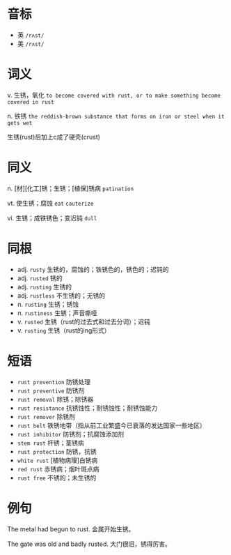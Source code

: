 # 音标

- 英 `/rʌst/`
- 美 `/rʌst/`

# 词义

v. 生锈，氧化
`to become covered with rust, or to make something become covered in rust`

n. 铁锈
`the reddish-brown substance that forms on iron or steel when it gets wet`



生锈(rust)后加上c成了硬壳(crust)

# 同义

n. [材][化工]锈；生锈；[植保]锈病
`patination`

vt. 使生锈；腐蚀
`eat` `cauterize`

vi. 生锈；成铁锈色；变迟钝
`dull`

# 同根

- adj. `rusty` 生锈的，腐蚀的；铁锈色的，锈色的；迟钝的
- adj. `rusted` 锈的
- adj. `rusting` 生锈的
- adj. `rustless` 不生锈的；无锈的
- n. `rusting` 生锈；锈蚀
- n. `rustiness` 生锈；声音嘶哑
- v. `rusted` 生锈（rust的过去式和过去分词）；迟钝
- v. `rusting` 生锈（rust的ing形式）

# 短语

- `rust prevention` 防锈处理
- `rust preventive` 防锈剂
- `rust removal` 除锈；除锈器
- `rust resistance` 抗锈蚀性；耐锈蚀性；耐锈蚀能力
- `rust remover` 除锈剂
- `rust belt` 铁锈地带（指从前工业繁盛今已衰落的发达国家一些地区）
- `rust inhibitor` 防锈剂；抗腐蚀添加剂
- `stem rust` 杆锈；茎锈病
- `rust protection` 防锈，抗锈
- `white rust` [植物病理]白锈病
- `red rust` 赤锈病；烟叶斑点病
- `rust free` 不锈的；未生锈的

# 例句

The metal had begun to rust.
金属开始生锈。

The gate was old and badly rusted.
大门很旧，锈得厉害。


